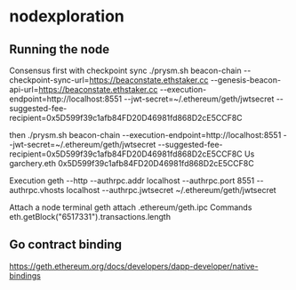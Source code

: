 # nodexploration

## Running the node
Consensus
first with checkpoint sync
./prysm.sh beacon-chain --checkpoint-sync-url=https://beaconstate.ethstaker.cc  --genesis-beacon-api-url=https://beaconstate.ethstaker.cc --execution-endpoint=http://localhost:8551 --jwt-secret=~/.ethereum/geth/jwtsecret --suggested-fee-recipient=0x5D599f39c1afb84FD20D46981fd868D2cE5CCF8C

then
./prysm.sh beacon-chain --execution-endpoint=http://localhost:8551 --jwt-secret=~/.ethereum/geth/jwtsecret --suggested-fee-recipient=0x5D599f39c1afb84FD20D46981fd868D2cE5CCF8C
Us
garchery.eth
0x5D599f39c1afb84FD20D46981fd868D2cE5CCF8C

Execution
geth --http --authrpc.addr localhost --authrpc.port 8551 --authrpc.vhosts localhost --authrpc.jwtsecret ~/.ethereum/geth/jwtsecret

Attach a node terminal
geth attach .ethereum/geth.ipc
Commands
eth.getBlock("6517331").transactions.length



## Go contract binding

https://geth.ethereum.org/docs/developers/dapp-developer/native-bindings